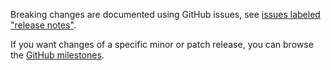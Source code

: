 Breaking changes are documented using GitHub issues, see [issues labeled "release notes"](https://github.com/hapijs/eslint-plugin-hapi/issues?q=is%3Aissue+label%3A%22release+notes%22).

If you want changes of a specific minor or patch release, you can browse the [GitHub milestones](https://github.com/hapijs/eslint-plugin-hapi/milestones?state=closed&direction=asc&sort=due_date).
